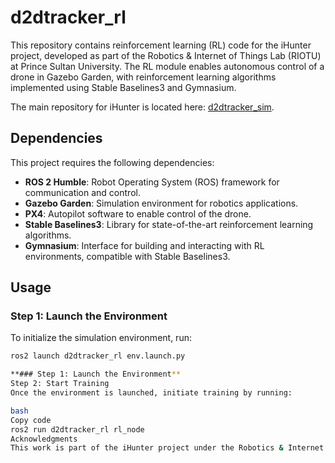 # d2dtracker_rl

This repository contains reinforcement learning (RL) code for the iHunter project, developed as part of the Robotics & Internet of Things Lab (RIOTU) at Prince Sultan University. The RL module enables autonomous control of a drone in Gazebo Garden, with reinforcement learning algorithms implemented using Stable Baselines3 and Gymnasium. 

The main repository for iHunter is located here: [d2dtracker_sim](https://github.com/mzahana/d2dtracker_sim).

## Dependencies

This project requires the following dependencies:
- **ROS 2 Humble**: Robot Operating System (ROS) framework for communication and control.
- **Gazebo Garden**: Simulation environment for robotics applications.
- **PX4**: Autopilot software to enable control of the drone.
- **Stable Baselines3**: Library for state-of-the-art reinforcement learning algorithms.
- **Gymnasium**: Interface for building and interacting with RL environments, compatible with Stable Baselines3.
## Usage

### Step 1: Launch the Environment

To initialize the simulation environment, run:
```bash
ros2 launch d2dtracker_rl env.launch.py

**### Step 1: Launch the Environment**
Step 2: Start Training
Once the environment is launched, initiate training by running:

bash
Copy code
ros2 run d2dtracker_rl rl_node
Acknowledgments
This work is part of the iHunter project under the Robotics & Internet of Things Lab (RIOTU) at Prince Sultan University.


